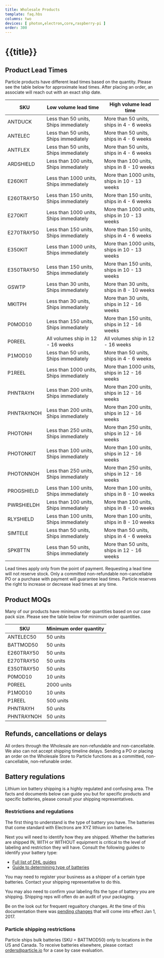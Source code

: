 ```yaml
---
title: Wholesale Products
template: faq.hbs
columns: two
devices: [ photon,electron,core,raspberry-pi ]
order: 300
---
```


# {{title}}

## Product Lead Times

Particle products have different lead times based on the quantity. Please see the table below for approximate lead times. After placing an order, an associate will reach out with an exact ship date. 

SKU | Low volume lead time | High volume lead time
------------ | ------------- | -------------
ANTDUCK | Less than 50 units, Ships immediately | More than 50 units, ships in 4 - 6 weeks
ANTELEC | Less than 50 units, Ships immediately | More than 50 units, ships in 4 - 6 weeks
ANTFLEX | Less than 50 units, Ships immediately | More than 50 units, ships in 4 - 6 weeks
ARDSHIELD | Less than 100 units, Ships immediately | More than 100 units, ships in 8 - 10 weeks
E260KIT | Less than 1000 units, Ships immediately | More than 1000 units, ships in 10 - 13 weeks
E260TRAY50 | Less than 150 units, Ships immediately | More than 150 units, ships in 4 - 6 weeks
E270KIT | Less than 1000 units, Ships immediately | More than 1000 units, ships in 10 - 13 weeks
E270TRAY50 | Less than 150 units, Ships immediately | More than 150 units, ships in 4 - 6 weeks
E350KIT | Less than 1000 units, Ships immediately | More than 1000 units, ships in 10 - 13 weeks
E350TRAY50 | Less than 150 units, Ships immediately | More than 150 units, ships in 10 - 13 weeks
GSWTP | Less than 30 units, Ships immediately | More than 30 units, ships in 8 - 10 weeks
MKITPH | Less than 30 units, Ships immediately | More than 30 units, ships in 12 - 16 weeks
P0MOD10 | Less than 150 units, Ships immediately | More than 150 units, ships in 12 - 16 weeks
P0REEL | All volumes ship in 12 - 16 weeks | All volumes ship in 12 - 16 weeks
P1MOD10 | Less than 50 units, Ships immediately | More than 50 units, ships in 4 - 6 weeks
P1REEL | Less than 1000 units, Ships immediately | More than 1000 units, ships in 12 - 16 weeks
PHNTRAYH | Less than 200 units, Ships immediately | More than 200 units, ships in 12 - 16 weeks
PHNTRAYNOH | Less than 200 units, Ships immediately | More than 200 units, ships in 12 - 16 weeks
PHOTONH | Less than 250 units, Ships immediately | More than 250 units, ships in 12 - 16 weeks
PHOTONKIT | Less than 100 units, Ships immediately | More than 100 units, ships in 12 - 16 weeks
PHOTONNOH | Less than 250 units, Ships immediately | More than 250 units, ships in 12 - 16 weeks
PROGSHIELD | Less than 100 units, Ships immediately | More than 100 units, ships in 8 - 10 weeks
PWRSHIELDH | Less than 100 units, Ships immediately | More than 100 units, ships in 8 - 10 weeks
RLYSHIELD | Less than 100 units, Ships immediately | More than 100 units, ships in 8 - 10 weeks
SIMTELE | Less than 50 units, Ships immediately | More than 50 units, ships in 4 - 6 weeks
SPKBTTN | Less than 50 units, Ships immediately | More than 50 units, ships in 12 - 16 weeks


Lead times apply only from the point of payment. Requesting a lead time will not reserve stock. Only a committed non-refundable non-cancellable PO or a purchase with payment will guarantee lead times. Particle reserves the right to increase or decrease lead times at any time. 

## Product MOQs

Many of our products have minimum order quantities based on our case pack size. Please see the table below for minimum order quantities.

SKU | Minimum order quantity
------------ | -------------
ANTELEC50 | 50 units
BATTMOD50 | 50 units
E260TRAY50 | 50 units
E270TRAY50 | 50 units
E350TRAY50 | 50 units
P0MOD10 | 10 units
P0REEL | 2000 units
P1MOD10 | 10 units
P1REEL | 500 units
PHNTRAYH | 50 units
PHNTRAYNOH | 50 units

## Refunds, cancellations or delays

All orders through the Wholesale are non-refundable and non-cancellable. We also can not accept shipping timeline delays. Sending a PO or placing an order on the Wholesale Store to Particle functions as a committed, non-cancellable, non-refunable order. 

## Battery regulations

Lithium ion battery shipping is a highly regulated and confusing area. The facts and documents below can guide you but for specific products and specific batteries, please consult your shipping representatives. 

### Restrictions and regulations

The first thing to understand is the type of battery you have. The batteries that come standard with Electrons are XYZ lithium ion batteries. 

Next you will need to identify how they are shipped. Whether the batteries are shipped IN, WITH or WITHOUT equipment is critical to the level of labeling and restriction they will have. Consult the following guides to identify your battery type: 
- [Full list of DHL guides](http://www.dhl.com/en/express/shipping/shipping_advice/lithium_batteries.html#guides_materials)
- [Guide to determining type of batteries](http://www.dhl.com/content/dam/downloads/g0/express/shipping/lithium_batteries/lithium_ion_batteries_regulations.pdf)

You may need to register your business as a shipper of a certain type batteries. Contact your shipping representative to do this.

You may also need to confirm your labeling fits the type of battery you are shipping. Shipping reps will often do an audit of your packaging. 

Be on the look out for frequent regualtory changes. At the time of this documentation there was [pending changes](http://www.iata.org/whatwedo/cargo/dgr/Documents/lithium-battery-update.pdf) that will come into effect Jan 1, 2017.

### Particle shipping restrictions
Particle ships bulk batteries (SKU = BATTMOD50) only to locations in the US and Canada. To receive batteries elsewhere, please contact orders@particle.io for a case by case evaluation. 

